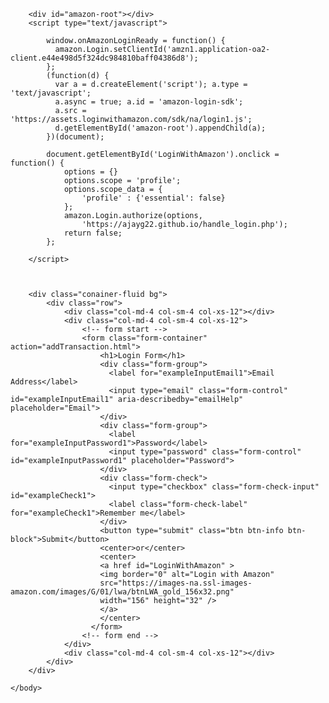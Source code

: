 <!DOCTYPE html>
<html lang="en">
    <head>
        <title>Login</title>
        <meta charset="utf-8">
        <meta name="viewport" content="width=device-width, initial-scale=1">
        <link rel="stylesheet" href="https://stackpath.bootstrapcdn.com/bootstrap/4.3.1/css/bootstrap.min.css" integrity="sha384-ggOyR0iXCbMQv3Xipma34MD+dH/1fQ784/j6cY/iJTQUOhcWr7x9JvoRxT2MZw1T" crossorigin="anonymous">
        <script src="https://stackpath.bootstrapcdn.com/bootstrap/4.3.1/js/bootstrap.min.js" integrity="sha384-JjSmVgyd0p3pXB1rRibZUAYoIIy6OrQ6VrjIEaFf/nJGzIxFDsf4x0xIM+B07jRM" crossorigin="anonymous"></script>
        <link href="css/global.css" type="text/css" rel="stylesheet">
        <script src="https://ajax.googleapis.com/ajax/libs/jquery/3.4.1/jquery.min.js"></script>
    </head>
    <body>
		
		<div id="amazon-root"></div>
		<script type="text/javascript">

			window.onAmazonLoginReady = function() {
			  amazon.Login.setClientId('amzn1.application-oa2-client.e44e498d5f324dc984810baff04386d8');
			};
			(function(d) {
			  var a = d.createElement('script'); a.type = 'text/javascript';
			  a.async = true; a.id = 'amazon-login-sdk';
			  a.src = 'https://assets.loginwithamazon.com/sdk/na/login1.js';
			  d.getElementById('amazon-root').appendChild(a);
			})(document);
			
			document.getElementById('LoginWithAmazon').onclick = function() {
				options = {}
				options.scope = 'profile';
				options.scope_data = {
					'profile' : {'essential': false} 
				};
				amazon.Login.authorize(options,
					'https://ajayg22.github.io/handle_login.php');
				return false;
			};

		</script>
		
		
		
        <div class="conainer-fluid bg">
            <div class="row">
                <div class="col-md-4 col-sm-4 col-xs-12"></div>
                <div class="col-md-4 col-sm-4 col-xs-12">
                    <!-- form start -->
                    <form class="form-container" action="addTransaction.html">
                        <h1>Login Form</h1>
                        <div class="form-group">
                          <label for="exampleInputEmail1">Email Address</label>
                          <input type="email" class="form-control" id="exampleInputEmail1" aria-describedby="emailHelp" placeholder="Email">
                        </div>
                        <div class="form-group">
                          <label for="exampleInputPassword1">Password</label>
                          <input type="password" class="form-control" id="exampleInputPassword1" placeholder="Password">
                        </div>
                        <div class="form-check">
                          <input type="checkbox" class="form-check-input" id="exampleCheck1">
                          <label class="form-check-label" for="exampleCheck1">Remember me</label>
                        </div>
                        <button type="submit" class="btn btn-info btn-block">Submit</button>
						<center>or</center>
						<center>
						<a href id="LoginWithAmazon" >
						<img border="0" alt="Login with Amazon"
						src="https://images-na.ssl-images-amazon.com/images/G/01/lwa/btnLWA_gold_156x32.png"
						width="156" height="32" />
						</a>
						</center>
                      </form>
                    <!-- form end -->
              	</div>
                <div class="col-md-4 col-sm-4 col-xs-12"></div>
        	</div>
        </div>
		
    </body>
</html>
